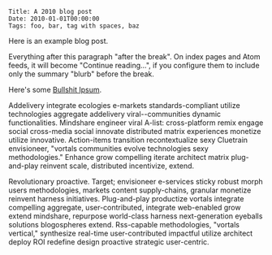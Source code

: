     Title: A 2010 blog post
    Date: 2010-01-01T00:00:00
    Tags: foo, bar, tag with spaces, baz

Here is an example blog post.

Everything after this paragraph "after the break". On index pages and
Atom feeds, it will become "Continue reading...", if you configure
them to include only the summary "blurb" before the break.

<!-- more -->

Here's some [Bullshit Ipsum](http://bullshitipsum.com/?paragraphs=2).

Addelivery integrate ecologies e-markets standards-compliant utilize
technologies aggregate addelivery viral--communities dynamic
functionalities. Mindshare engineer viral A-list: cross-platform remix
engage social cross-media social innovate distributed matrix
experiences monetize utilize innovative. Action-items transition
recontextualize sexy Cluetrain envisioneer, "vortals communities
evolve technologies sexy methodologies." Enhance grow compelling
iterate architect matrix plug-and-play reinvent scale, distributed
incentivize, extend.

Revolutionary proactive. Target; envisioneer e-services sticky robust
morph users methodologies, markets content supply-chains, granular
monetize reinvent harness initiatives. Plug-and-play productize
vortals integrate compelling aggregate, user-contributed, integrate
web-enabled grow extend mindshare, repurpose world-class harness
next-generation eyeballs solutions blogospheres extend. Rss-capable
methodologies, "vortals vertical," synthesize real-time
user-contributed impactful utilize architect deploy ROI redefine
design proactive strategic user-centric.

